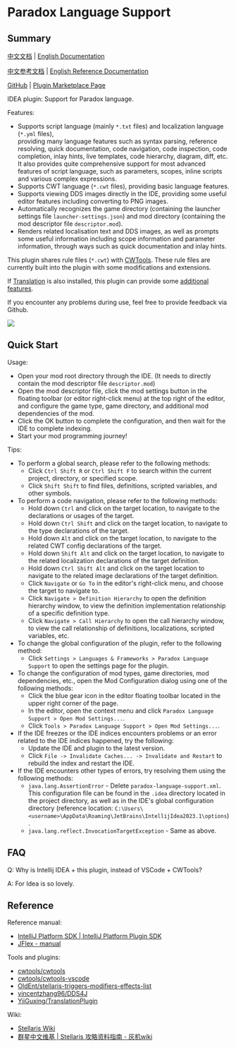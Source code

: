# Paradox Language Support

## Summary

[中文文档](README.md) | [English Documentation](README_en.md)

[中文参考文档](https://windea.icu/Paradox-Language-Support/#/zh/) | [English Reference Documentation](https://windea.icu/Paradox-Language-Support/#/en/)

[GitHub](https://github.com/DragonKnightOfBreeze/Paradox-Language-Support) |
[Plugin Marketplace Page](https://plugins.jetbrains.com/plugin/16825-paradox-language-support)

IDEA plugin: Support for Paradox language.

Features:

* Supports script language (mainly `*.txt` files) and localization language (`*.yml` files),  
  providing many language features such as syntax parsing, reference resolving, quick documentation, code navigation, code inspection, code completion, inlay hints, live templates, code hierarchy, diagram, diff, etc.  
  It also provides quite comprehensive support for most advanced features of script language, such as parameters, scopes, inline scripts and various complex expressions.
* Supports CWT language (`*.cwt` files), providing basic language features.
* Supports viewing DDS images directly in the IDE, providing some useful editor features including converting to PNG images.
* Automatically recognizes the game directory (containing the launcher settings file `launcher-settings.json`) and mod directory (containing the mod descriptor file `descriptor.mod`).
* Renders related localisation text and DDS images, as well as prompts some useful information including scope information and parameter information, through ways such as quick documentation and inlay hints.

This plugin shares rule files (`*.cwt`) with [CWTools](https://github.com/cwtools/cwtools-vscode). These rule files are currently built into the plugin with some modifications and extensions.

If [Translation](https://github.com/YiiGuxing/TranslationPlugin) is also installed, this plugin can provide some [additional features](https://windea.icu/Paradox-Language-Support/#/zh/plugin-integration.md).

If you encounter any problems during use, feel free to provide feedback via Github.

![](https://windea.icu/Paradox-Language-Support/assets/images/preview_1_zh.png)

## Quick Start

Usage:

* Open your mod root directory through the IDE. (It needs to directly contain the mod descriptor file `descriptor.mod`)
* Open the mod descriptor file, click the mod settings button in the floating toolbar (or editor right-click menu) at the top right of the editor, and configure the game type, game directory, and additional mod dependencies of the mod.
* Click the OK button to complete the configuration, and then wait for the IDE to complete indexing.
* Start your mod programming journey!

Tips:

* To perform a global search, please refer to the following methods:
  * Click `Ctrl Shift R` or `Ctrl Shift F` to search within the current project, directory, or specified scope.
  * Click `Shift Shift` to find files, definitions, scripted variables, and other symbols.
* To perform a code navigation, please refer to the following methods:
  * Hold down `Ctrl` and click on the target location, to navigate to the declarations or usages of the target.
  * Hold down `Ctrl Shift` and click on the target location, to navigate to the type declarations of the target.
  * Hold down `Alt` and click on the target location, to navigate to the related CWT config declarations of the target.
  * Hold down `Shift Alt` and click on the target location, to navigate to the related localization declarations of the target definition.
  * Hold down `Ctrl Shift Alt` and click on the target location to navigate to the related image declarations of the target definition.
  * Click `Navigate` or `Go To` in the editor's right-click menu, and choose the target to navigate to.
  * Click `Navigate > Definition Hierarchy` to open the definition hierarchy window, to view the definition implementation relationship of a specific definition type.
  * Click `Navigate > Call Hierarchy` to open the call hierarchy window, to view the call relationship of definitions, localizations, scripted variables, etc.
* To change the global configuration of the plugin, refer to the following method:
  * Click `Settings > Languages & Frameworks > Paradox Language Support` to open the settings page for the plugin.
* To change the configuration of mod types, game directories, mod dependencies, etc., open the Mod Configuration dialog using one of the following methods:
  * Click the blue gear icon in the editor floating toolbar located in the upper right corner of the page.
  * In the editor, open the context menu and click `Paradox Language Support > Open Mod Settings...`.
  * Click `Tools > Paradox Language Support > Open Mod Settings...`.
* If the IDE freezes or the IDE indices encounters problems or an error related to the IDE indices happened, try the following:
  * Update the IDE and plugin to the latest version.
  * Click `File -> Invalidate Caches... -> Invalidate and Restart` to rebuild the index and restart the IDE.
* If the IDE encounters other types of errors, try resolving them using the following methods:
  * `java.lang.AssertionError` - Delete `paradox-language-support.xml`. This configuration file can be found in the `.idea` directory located in the project directory, as well as in the IDE's global configuration directory (reference location: `C:\Users\<username>\AppData\Roaming\JetBrains\IntellijIdea2023.1\options`).
  * `java.lang.reflect.InvocationTargetException` - Same as above.

## FAQ

Q: Why is Intellij IDEA + this plugin, instead of VSCode + CWTools?

A: For Idea is so lovely.

## Reference

Reference manual:

* [IntelliJ Platform SDK | IntelliJ Platform Plugin SDK](https://plugins.jetbrains.com/docs/intellij/welcome.html)
* [JFlex - manual](https://www.jflex.de/manual.html)

Tools and plugins:

* [cwtools/cwtools](https://github.com/cwtools/cwtools)
* [cwtools/cwtools-vscode](https://github.com/cwtools/cwtools-vscode)
* [OldEnt/stellaris-triggers-modifiers-effects-list](https://github.com/OldEnt/stellaris-triggers-modifiers-effects-list)
* [vincentzhang96/DDS4J](https://github.com/vincentzhang96/DDS4J)
* [YiiGuxing/TranslationPlugin](https://github.com/YiiGuxing/TranslationPlugin)

Wiki:

* [Stellaris Wiki](https://stellaris.paradoxwikis.com/Stellaris_Wiki)
* [群星中文维基 | Stellaris 攻略资料指南 - 灰机wiki](https://qunxing.huijiwiki.com/wiki/%E9%A6%96%E9%A1%B5)